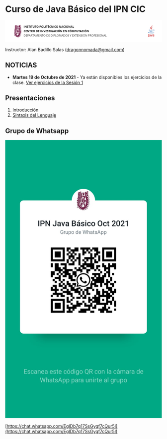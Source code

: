 # Curso de Java Básico del IPN CIC

![Logo](./assets/logo.png)

Instructor: Alan Badillo Salas (dragonnomada@gmail.com)

## NOTICIAS

* **Martes 19 de Octubre de 2021** - Ya están disponibles los ejercicios de la clase. [Ver ejercicios de la Sesión 1](./exercises/sesion_1.md)

## Presentaciones

1. [Introducción](https://slides.com/dragonnomada123/ip-javab-introduccion/fullscreen)
2. [Sintaxis del Lenguaje](https://slides.com/dragonnomada123/java-basico-sintaxis/fullscreen)

## Grupo de Whatsapp

![Whatsapp](./assets/whatsapp.jpeg)

[https://chat.whatsapp.com/EgIDb7q17SsGygf7cQur5I](https://chat.whatsapp.com/EgIDb7q17SsGygf7cQur5I)